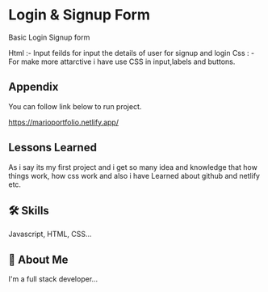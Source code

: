
# Login & Signup Form

Basic Login Signup form

Html :- Input feilds for input the details of user for signup and login
Css : - For make more attarctive i have use CSS in input,labels and buttons.



## Appendix

You can follow link below to run project.

https://marioportfolio.netlify.app/




## Lessons Learned

As i say its my first project and i get so many idea and knowledge that how things work, how css work and also i have Learned about github and netlify etc.


## 🛠 Skills
Javascript, HTML, CSS...


## 🚀 About Me
I'm a full stack developer...

